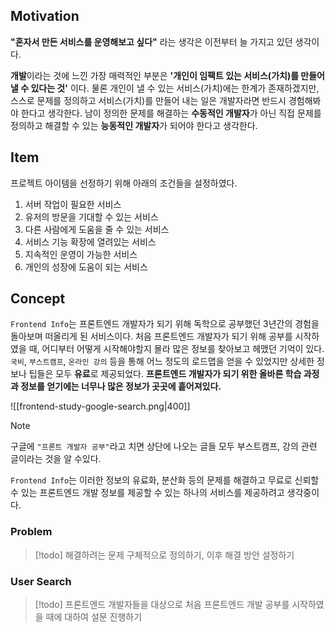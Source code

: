 ## Motivation
**"혼자서 만든 서비스를 운영해보고 싶다"** 라는 생각은 이전부터 늘 가지고 있던 생각이다.

**개발**이라는 것에 느낀 가장 매력적인 부분은 **'개인이 임팩트 있는 서비스(가치)를 만들어 낼 수 있다는 것'** 이다. 물론 개인이 낼 수 있는 서비스(가치)에는 한계가 존재하겠지만, 스스로 문제를 정의하고 서비스(가치)를 만들어 내는 일은 개발자라면 반드시 경험해봐야 한다고 생각한다. 남이 정의한 문제를 해결하는 **수동적인 개발자**가 아닌 직접 문제를 정의하고 해결할 수 있는 **능동적인 개발자**가 되어야 한다고 생각한다. 

## Item
프로젝트 아이템을 선정하기 위해 아래의 조건들을 설정하였다.

1. 서버 작업이 필요한 서비스
2. 유저의 방문을 기대할 수 있는 서비스
3. 다른 사람에게 도움을 줄 수 있는 서비스
4. 서비스 기능 확장에 열려있는 서비스
5. 지속적인 운영이 가능한 서비스
6. 개인의 성장에 도움이 되는 서비스

## Concept
`Frontend Info`는 프론트엔드 개발자가 되기 위해 독학으로 공부했던 3년간의 경험을 돌아보며 떠올리게 된 서비스이다. 처음 프론트엔드 개발자가 되기 위해 공부를 시작하였을 때, 어디부터 어떻게 시작해야할지 몰라 많은 정보를 찾아보고 헤맸던 기억이 있다. `국비`, `부스트캠프`, `온라인 강의` 등을 통해 어느 정도의 로드맵을 얻을 수 있었지만 상세한 정보나 팁들은 모두 **유료**로 제공되었다. **프론트엔드 개발자가 되기 위한 올바른 학습 과정과 정보를 얻기에는 너무나 많은 정보가 곳곳에 흩어져있다.** 

![[frontend-study-google-search.png|400]]

> [!note]
> 구글에 `"프론트 개발자 공부"`라고 치면 상단에 나오는 글들 모두 부스트캠프, 강의 관련 글이라는 것을 알 수있다.

`Frontend Info`는 이러한 정보의 유료화, 분산화 등의 문제를 해결하고 무료로 신뢰할 수 있는 프론트엔드 개발 정보를 제공할 수 있는 하나의 서비스를 제공하려고 생각중이다.

### Problem

> [!todo]
> 해결하려는 문제 구체적으로 정의하기, 이후 해결 방안 설정하기

### User Search

> [!todo]
> 프론트엔드 개발자들을 대상으로 처음 프론트엔드 개발 공부를 시작하였을 때에 대하여 설문 진행하기


